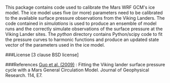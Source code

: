 This package contains code used to calibrate the Mars WRF GCM's ice model. The ice model uses five (or more) parameters need to be calibrated to the available surface pressure observations from the Viking Landers. The code contained in *simulations* is used to produce an ensemble of model runs and the correctly simulate observations of the surface pressure at the Viking Lander sites. The *python* directory contains Python/scipy code to fit the pressure curves to harmonic functions and produce an updated state vector of the parameters used in the ice model.

###License
[3 clause BSD license]

###References
[Guo et al. (2009)] : Fitting the Viking lander surface pressure cycle with a Mars General Circulation Model. Journal of Geophysical Research. 114, E7.

[Guo et al. (2009)]: http://dx.doi.org/10.1029/2008JE003302
